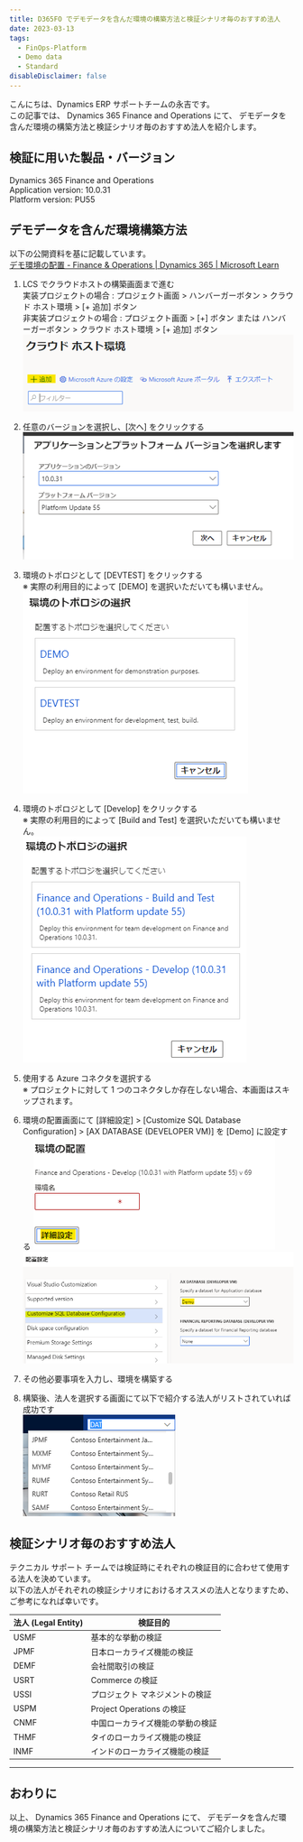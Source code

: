 ```yaml
---
title: D365FO でデモデータを含んだ環境の構築方法と検証シナリオ毎のおすすめ法人
date: 2023-03-13
tags:
  - FinOps-Platform
  - Demo data
  - Standard
disableDisclaimer: false
---
```


こんにちは、Dynamics ERP サポートチームの永吉です。  
この記事では、 Dynamics 365 Finance and Operations にて、 デモデータを含んだ環境の構築方法と検証シナリオ毎のおすすめ法人を紹介します。

<!-- more -->
## 検証に用いた製品・バージョン
Dynamics 365 Finance and Operations  
Application version: 10.0.31  
Platform version: PU55


## デモデータを含んだ環境構築方法
以下の公開資料を基に記載しています。  
[デモ環境の配置 - Finance & Operations | Dynamics 365 | Microsoft Learn](https://learn.microsoft.com/ja-jp/dynamics365/fin-ops-core/dev-itpro/deployment/deploy-demo-environment#deploy-a-demo-environment-1)

1. LCS でクラウドホストの構築画面まで進む  
実装プロジェクトの場合 : プロジェクト画面 > ハンバーガーボタン > クラウド ホスト環境 > [+ 追加] ボタン  
非実装プロジェクトの場合 : プロジェクト画面 > [+] ボタン または ハンバーガーボタン > クラウド ホスト環境 > [+ 追加] ボタン  
![](./how-to-create-env-with-sample-data/create-env-1.png)  

1. 任意のバージョンを選択し、[次へ] をクリックする  
![](./how-to-create-env-with-sample-data/create-env-2.png)  

1. 環境のトポロジとして [DEVTEST] をクリックする  
  ※ 実際の利用目的によって [DEMO] を選択いただいても構いません。  
![](./how-to-create-env-with-sample-data/create-env-3.png)  

1. 環境のトポロジとして [Develop] をクリックする  
  ※ 実際の利用目的によって [Build and Test] を選択いただいても構いません。  
![](./how-to-create-env-with-sample-data/create-env-4.png)  

1. 使用する Azure コネクタを選択する  
  ※ プロジェクトに対して 1 つのコネクタしか存在しない場合、本画面はスキップされます。

1. 環境の配置画面にて [詳細設定] > [Customize SQL Database Configuration] > [AX DATABASE (DEVELOPER VM)] を [Demo] に設定する
![](./how-to-create-env-with-sample-data/create-env-5.png)  
![](./how-to-create-env-with-sample-data/create-env-6.png)  

1. その他必要事項を入力し、環境を構築する

1. 構築後、法人を選択する画面にて以下で紹介する法人がリストされていれば成功です  
![](./how-to-create-env-with-sample-data/create-env-7.png)  

## 検証シナリオ毎のおすすめ法人
テクニカル サポート チームでは検証時にそれぞれの検証目的に合わせて使用する法人を決めています。  
以下の法人がそれぞれの検証シナリオにおけるオススメの法人となりますため、ご参考になれば幸いです。  
<table>
<thead>
<tr><th>法人 (Legal Entity)<th>検証目的
</thead>
<tbody>
<tr><td>USMF<td>基本的な挙動の検証
<tr><td>JPMF<td>日本ローカライズ機能の検証
<tr><td>DEMF<td>会社間取引の検証
<tr><td>USRT<td>Commerce の検証
<tr><td>USSI<td>プロジェクト マネジメントの検証
<tr><td>USPM<td>Project Operations の検証
<tr><td>CNMF<td>中国ローカライズ機能の挙動の検証
<tr><td>THMF<td>タイのローカライズ機能の検証
<tr><td>INMF<td>インドのローカライズ機能の検証
</tbody>
</table>



---
## おわりに  
以上、 Dynamics 365 Finance and Operations にて、 デモデータを含んだ環境の構築方法と検証シナリオ毎のおすすめ法人についてご紹介しました。
